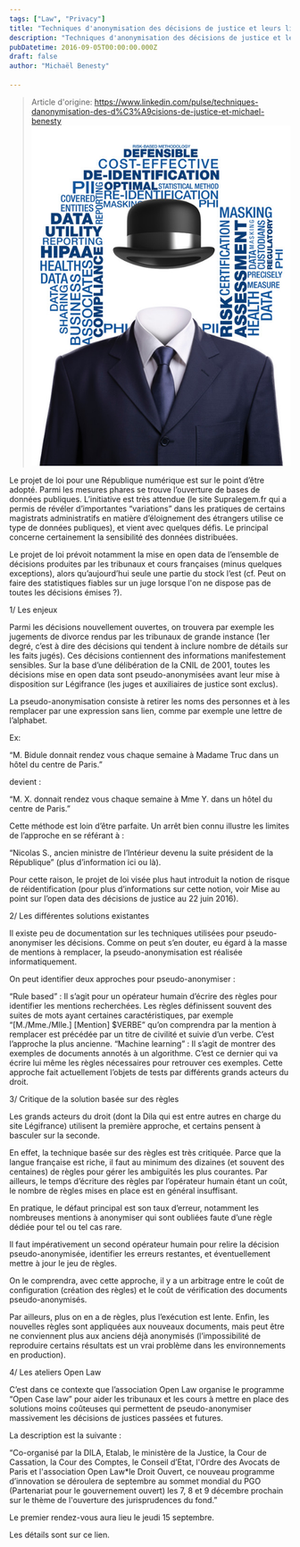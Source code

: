 ```yaml
---
tags: ["Law", "Privacy"]
title: "Techniques d'anonymisation des décisions de justice et leurs limites"
description: "Techniques d'anonymisation des décisions de justice et leurs limites Michael BENESTY Head Of Research And Development at Lefebvre Sarrut (Dalloz, Francis Lefebvre, Éditions Législa"
pubDatetime: 2016-09-05T00:00:00.000Z
draft: false
author: "Michaël Benesty"

---
```


> Article d'origine: https://www.linkedin.com/pulse/techniques-danonymisation-des-d%C3%A9cisions-de-justice-et-michael-benesty
![Techniques d'anonymisation des décisions de justice et leurs limites](./img-01.jpg)

Le projet de loi pour une République numérique est sur le point d’être adopté. Parmi les mesures phares se trouve l’ouverture de bases de données publiques. L’initiative est très attendue (le site Supralegem.fr qui a permis de révéler d’importantes “variations” dans les pratiques de certains magistrats administratifs en matière d’éloignement des étrangers utilise ce type de données publiques), et vient avec quelques défis. Le principal concerne certainement la sensibilité des données distribuées.

Le projet de loi prévoit notamment la mise en open data de l’ensemble de décisions produites par les tribunaux et cours françaises (minus quelques exceptions), alors qu’aujourd’hui seule une partie du stock l’est (cf. Peut on faire des statistiques fiables sur un juge lorsque l'on ne dispose pas de toutes les décisions émises ?).

1/ Les enjeux

Parmi les décisions nouvellement ouvertes, on trouvera par exemple les jugements de divorce rendus par les tribunaux de grande instance (1er degré, c’est à dire des décisions qui tendent à inclure nombre de détails sur les faits jugés). Ces décisions contiennent des informations manifestement sensibles. Sur la base d’une délibération de la CNIL de 2001, toutes les décisions mise en open data sont pseudo-anonymisées avant leur mise à disposition sur Légifrance (les juges et auxiliaires de justice sont exclus).

La pseudo-anonymisation consiste à retirer les noms des personnes et à les remplacer par une expression sans lien, comme par exemple une lettre de l’alphabet.

Ex:

“M. Bidule donnait rendez vous chaque semaine à Madame Truc dans un hôtel du centre de Paris.”

devient :

“M. X. donnait rendez vous chaque semaine à Mme Y. dans un hôtel du centre de Paris.”

Cette méthode est loin d’être parfaite. Un arrêt bien connu illustre les limites de l’approche en se référant à :

“Nicolas S., ancien ministre de l’Intérieur devenu la suite président de la République” (plus d’information ici ou là).

Pour cette raison, le projet de loi visée plus haut introduit la notion de risque de réidentification (pour plus d’informations sur cette notion, voir Mise au point sur l’open data des décisions de justice au 22 juin 2016).

2/ Les différentes solutions existantes

Il existe peu de documentation sur les techniques utilisées pour pseudo-anonymiser les décisions. Comme on peut s’en douter, eu égard à la masse de mentions à remplacer, la pseudo-anonymisation est réalisée informatiquement.

On peut identifier deux approches pour pseudo-anonymiser :

“Rule based” : Il s’agit pour un opérateur humain d’écrire des règles pour identifier les mentions recherchées. Les règles définissent souvent des suites de mots ayant certaines caractéristiques, par exemple “\[M./Mme./Mlle.\] \[Mention\] $VERBE” qu’on comprendra par la mention à remplacer est précédée par un titre de civilité et suivie d’un verbe. C’est l’approche la plus ancienne. “Machine learning” : Il s’agit de montrer des exemples de documents annotés à un algorithme. C’est ce dernier qui va écrire lui même les règles nécessaires pour retrouver ces exemples. Cette approche fait actuellement l’objets de tests par différents grands acteurs du droit.

3/ Critique de la solution basée sur des règles

Les grands acteurs du droit (dont la Dila qui est entre autres en charge du site Légifrance) utilisent la première approche, et certains pensent à basculer sur la seconde.

En effet, la technique basée sur des règles est très critiquée. Parce que la langue française est riche, il faut au minimum des dizaines (et souvent des centaines) de règles pour gérer les ambiguïtés les plus courantes. Par ailleurs, le temps d’écriture des règles par l’opérateur humain étant un coût, le nombre de règles mises en place est en général insuffisant.

En pratique, le défaut principal est son taux d’erreur, notamment les nombreuses mentions à anonymiser qui sont oubliées faute d’une règle dédiée pour tel ou tel cas rare.

Il faut impérativement un second opérateur humain pour relire la décision pseudo-anonymisée, identifier les erreurs restantes, et éventuellement mettre à jour le jeu de règles.

On le comprendra, avec cette approche, il y a un arbitrage entre le coût de configuration (création des règles) et le coût de vérification des documents pseudo-anonymisés.

Par ailleurs, plus on en a de règles, plus l’exécution est lente. Enfin, les nouvelles règles sont appliquées aux nouveaux documents, mais peut être ne conviennent plus aux anciens déjà anonymisés (l’impossibilité de reproduire certains résultats est un vrai problème dans les environnements en production).

4/ Les ateliers Open Law

C’est dans ce contexte que l’association Open Law organise le programme “Open Case law” pour aider les tribunaux et les cours à mettre en place des solutions moins coûteuses qui permettent de pseudo-anonymiser massivement les décisions de justices passées et futures.

La description est la suivante :

“Co-organisé par la DILA, Etalab, le ministère de la Justice, la Cour de Cassation, la Cour des Comptes, le Conseil d’Etat, l'Ordre des Avocats de Paris et l'association Open Law\*le Droit Ouvert, ce nouveau programme d’innovation se déroulera de septembre au sommet mondial du PGO (Partenariat pour le gouvernement ouvert) les 7, 8 et 9 décembre prochain sur le thème de l'ouverture des jurisprudences du fond.”

Le premier rendez-vous aura lieu le jeudi 15 septembre.

Les détails sont sur ce lien.
